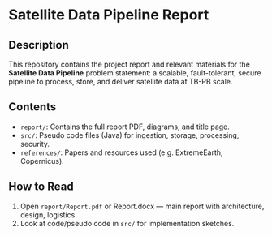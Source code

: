 # Satellite Data Pipeline Report

## Description

This repository contains the project report and relevant materials for the **Satellite Data Pipeline** problem statement: a scalable, fault-tolerant, secure pipeline to process, store, and deliver satellite data at TB-PB scale.

## Contents

- `report/`: Contains the full report PDF, diagrams, and title page.  
- `src/`: Pseudo code files (Java) for ingestion, storage, processing, security.  
- `references/`: Papers and resources used (e.g. ExtremeEarth, Copernicus).  

## How to Read

1. Open `report/Report.pdf` or Report.docx — main report with architecture, design, logistics.  
3. Look at code/pseudo code in `src/` for implementation sketches.  

